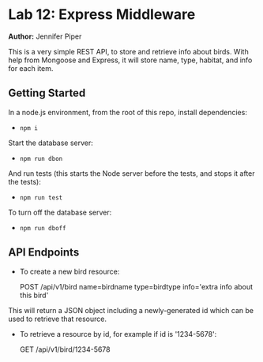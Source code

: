 Lab 12: Express Middleware
======

**Author:** Jennifer Piper

This is a very simple REST API, to store and retrieve info about birds. With help from Mongoose and Express, it will store name, type, habitat, and info for each item.
## Getting Started
In a node.js environment, from the root of this repo, install dependencies:
* `npm i`

Start the database server: 
* `npm run dbon`

And run tests (this starts the Node server before the tests, and stops it after the tests):
* `npm run test`

To turn off the database server: 
* `npm run dboff`

## API Endpoints


* To create a new bird resource:

  POST /api/v1/bird name=birdname type=birdtype info='extra info about this bird'
 
 This will return a JSON object including a newly-generated id which can be used to retrieve that resource.
 
 
 * To retrieve a resource by id, for example if id is '1234-5678':

    GET /api/v1/bird/1234-5678
 